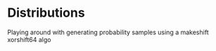 # Distributions

Playing around with generating probability samples using a makeshift xorshift64 algo
